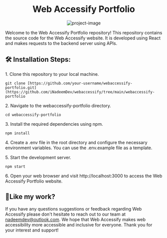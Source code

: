 <h1 align="center" id="title">Web Accessify Portfolio</h1>

<p align="center"><img src="https://webaccessify.com/images/webaccessify-logo.png" alt="project-image"></p>

<p id="description">Welcome to the Web Accessify Portfolio repository! This repository contains the source code for the Web Accessify website. It is developed using React and makes requests to the backend server using APIs.</p>

<h2>🛠️ Installation Steps:</h2>

<p>1. Clone this repository to your local machine.</p>

```
git clone [https://github.com/your-username/webaccessify-portfolio.git](https://github.com/iNadeemDev/webaccessify/tree/main/webaccessify-portfolio
```

<p>2. Navigate to the webaccessify-portfolio directory.</p>

```
cd webaccessify-portfolio
```

<p>3. Install the required dependencies using npm.</p>

```
npm install
```

<p>4. Create a .env file in the root directory and configure the necessary environment variables. You can use the .env.example file as a template.</p>

<p>5. Start the development server.</p>

```
npm start
```

<p>6. Open your web browser and visit http://localhost:3000 to access the Web Accessify Portfolio website.</p>

<h2>💖Like my work?</h2>

If you have any questions suggestions or feedback regarding Web Accessify please don't hesitate to reach out to our team at nadeemdev@outlook.com. We hope that Web Accessify makes web accessibility more accessible and inclusive for everyone. Thank you for your interest and support!
